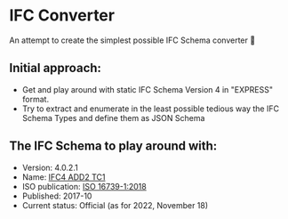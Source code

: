 # IFC Converter
An attempt to create the simplest possible IFC Schema converter 🤞

## Initial approach:
- Get and play around with static IFC Schema Version 4 in "EXPRESS" format.
- Try to extract and enumerate in the least possible tedious way the IFC Schema Types and define them as JSON Schema

## The IFC Schema to play around with:
- Version: 4.0.2.1
- Name: [IFC4 ADD2 TC1](https://standards.buildingsmart.org/IFC/RELEASE/IFC4/ADD2_TC1/HTML/)
- ISO publication: [ISO 16739-1:2018](https://www.iso.org/standard/70303.html)
- Published: 2017-10
- Current status: Official (as for 2022, November 18)
